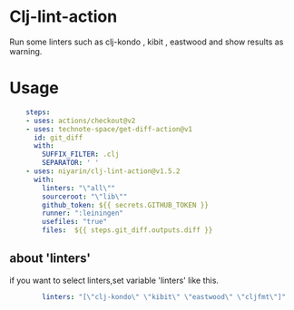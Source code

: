 # Clj-lint-action

Run some linters such as clj-kondo , kibit , eastwood and show results as warning.

# Usage


```yaml
    steps:
    - uses: actions/checkout@v2
    - uses: technote-space/get-diff-action@v1
      id: git_diff
      with:
        SUFFIX_FILTER: .clj
        SEPARATOR: ' '
    - uses: niyarin/clj-lint-action@v1.5.2
      with:
        linters: "\"all\""
        sourceroot: "\"lib\""
        github_token: ${{ secrets.GITHUB_TOKEN }}
        runner: ":leiningen"
        usefiles: "true"
        files:  ${{ steps.git_diff.outputs.diff }}
```

## about 'linters'

if you want to select linters,set variable 'linters' like this.

```yaml
        linters: "[\"clj-kondo\" \"kibit\" \"eastwood\" \"cljfmt\"]"
```

